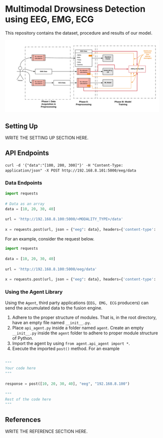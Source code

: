 # Multimodal Drowsiness Detection using EEG, EMG, ECG

This repository contains the dataset, procedure and results of our model.

<div align="center">
    <img src="docs/architecture.png" />
</div> 

## Setting Up

WRITE THE SETTING UP SECTION HERE.

## API Endpoints

``curl -d '{"data":"[100, 200, 300]"}' -H "Content-Type: application/json" -X POST http://192.168.8.101:5000/eeg/data``

### Data Endpoints

```python
import requests

# Data as an array
data = [10, 20, 30, 40]

url = 'http://192.168.8.100:5000/<MODALITY_TYPE>/data'

x = requests.post(url, json = {"eeg": data}, headers={'content-type': 'application/json', 'Accept': 'application/json'})
```

For an example, consider the request below.

```python
import requests

data = [10, 20, 30, 40]

url = 'http://192.168.8.100:5000/eeg/data'

x = requests.post(url, json = {"eeg": data}, headers={'content-type': 'application/json', 'Accept': 'application/json'})
```

### Using the Agent Library

Using the `Agent`, third party applications (`EEG, EMG, ECG` producers) can send the accumulated data to the fusion engine. 

1. Adhere to the proper structure of modules. That is, in the root directory, have an empty file named `__init__.py`. 
2. Place `api_agent.py` inside a folder named `agent`. Create an empty `__init__.py` inside the `agent` folder to adhere to proper module structure of Python.
3. Import the agent by using `from agent.api_agent import *`.
4. Execute the imported `post()` method. For an example

```python

"""
Your code here
"""

response = post([10, 20, 30, 40], "eeg", "192.168.8.100")

"""
Rest of the code here
"""

```

## References 

WRITE THE REFERENCE SECTION HERE.